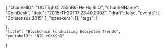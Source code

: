 {
    "channelID": "UC7TghOL755nBk7HelHoi9LQ",
    "channelName": "CoinDesk",
    "date": "2015-11-20T17:23:40.000Z",
    "draft": false,
    "events": [
        "Consensus 2015"
    ],
    "speakers": [],
    "tags": [

    ],
    "title": "Blockchain Fundraising Ecosystem Trends",
    "youtubeID": "NIG_eCzX9hQ"
}
